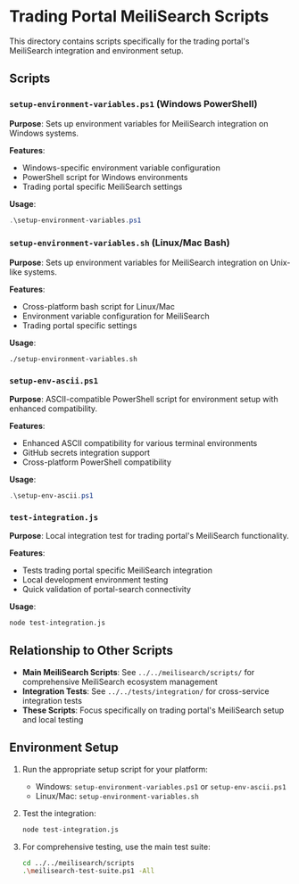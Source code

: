 # Trading Portal MeiliSearch Scripts

This directory contains scripts specifically for the trading portal's MeiliSearch integration and environment setup.

## Scripts

### `setup-environment-variables.ps1` (Windows PowerShell)
**Purpose**: Sets up environment variables for MeiliSearch integration on Windows systems.

**Features**:
- Windows-specific environment variable configuration
- PowerShell script for Windows environments
- Trading portal specific MeiliSearch settings

**Usage**:
```powershell
.\setup-environment-variables.ps1
```

### `setup-environment-variables.sh` (Linux/Mac Bash)
**Purpose**: Sets up environment variables for MeiliSearch integration on Unix-like systems.

**Features**:
- Cross-platform bash script for Linux/Mac
- Environment variable configuration for MeiliSearch
- Trading portal specific settings

**Usage**:
```bash
./setup-environment-variables.sh
```

### `setup-env-ascii.ps1`
**Purpose**: ASCII-compatible PowerShell script for environment setup with enhanced compatibility.

**Features**:
- Enhanced ASCII compatibility for various terminal environments
- GitHub secrets integration support
- Cross-platform PowerShell compatibility

**Usage**:
```powershell
.\setup-env-ascii.ps1
```

### `test-integration.js`
**Purpose**: Local integration test for trading portal's MeiliSearch functionality.

**Features**:
- Tests trading portal specific MeiliSearch integration
- Local development environment testing
- Quick validation of portal-search connectivity

**Usage**:
```bash
node test-integration.js
```

## Relationship to Other Scripts

- **Main MeiliSearch Scripts**: See `../../meilisearch/scripts/` for comprehensive MeiliSearch ecosystem management
- **Integration Tests**: See `../../tests/integration/` for cross-service integration tests
- **These Scripts**: Focus specifically on trading portal's MeiliSearch setup and local testing

## Environment Setup

1. Run the appropriate setup script for your platform:
   - Windows: `setup-environment-variables.ps1` or `setup-env-ascii.ps1`
   - Linux/Mac: `setup-environment-variables.sh`

2. Test the integration:
   ```bash
   node test-integration.js
   ```

3. For comprehensive testing, use the main test suite:
   ```bash
   cd ../../meilisearch/scripts
   .\meilisearch-test-suite.ps1 -All
   ```